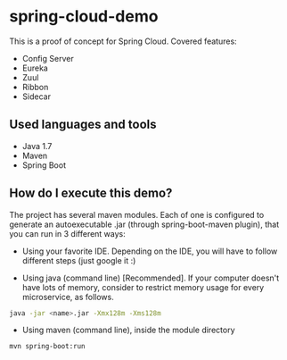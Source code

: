 # spring-cloud-demo

This is a proof of concept for Spring Cloud. Covered features:

- Config Server
- Eureka
- Zuul
- Ribbon
- Sidecar

## Used languages and tools

- Java 1.7
- Maven
- Spring Boot

## How do I execute this demo?

The project has several maven modules. Each of one is configured to generate an autoexecutable .jar (through spring-boot-maven plugin), that you can run in 3 different ways:

- Using your favorite IDE. Depending on the IDE, you will have to follow different steps (just google it :)

- Using java (command line) [Recommended]. If your computer doesn't have lots of memory, consider to restrict memory usage for every microservice, as follows.
```bash
java -jar <name>.jar -Xmx128m -Xms128m
```

- Using maven (command line), inside the module directory
```bash
mvn spring-boot:run
```
